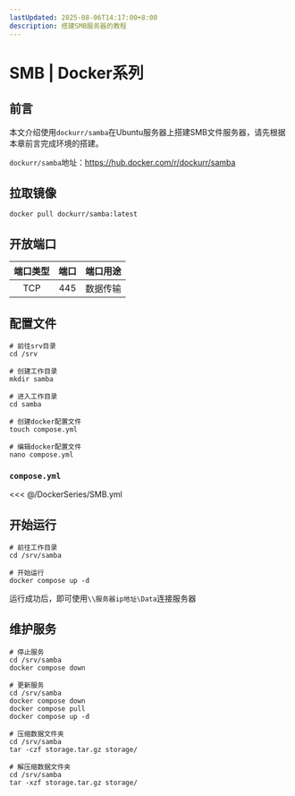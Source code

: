 ```yaml
---
lastUpdated: 2025-08-06T14:17:00+8:00
description: 搭建SMB服务器的教程
---
```


# SMB | Docker系列

## 前言

本文介绍使用`dockurr/samba`在Ubuntu服务器上搭建SMB文件服务器，请先根据本章前言完成环境的搭建。

`dockurr/samba`地址：<https://hub.docker.com/r/dockurr/samba>

## 拉取镜像

```shell
docker pull dockurr/samba:latest
```

## 开放端口

| 端口类型 | 端口  | 端口用途 |
| :------: | :---: | :------: |
|   TCP    |  445  | 数据传输 |

## 配置文件

```shell
# 前往srv目录
cd /srv

# 创建工作目录
mkdir samba

# 进入工作目录
cd samba

# 创建docker配置文件
touch compose.yml

# 编辑docker配置文件
nano compose.yml
```

### `compose.yml`

<<< @/DockerSeries/SMB.yml

## 开始运行

```shell
# 前往工作目录
cd /srv/samba

# 开始运行
docker compose up -d
```

运行成功后，即可使用`\\服务器ip地址\Data`连接服务器

## 维护服务

```shell
# 停止服务
cd /srv/samba
docker compose down

# 更新服务
cd /srv/samba
docker compose down
docker compose pull
docker compose up -d

# 压缩数据文件夹
cd /srv/samba
tar -czf storage.tar.gz storage/

# 解压缩数据文件夹
cd /srv/samba
tar -xzf storage.tar.gz storage/
```
